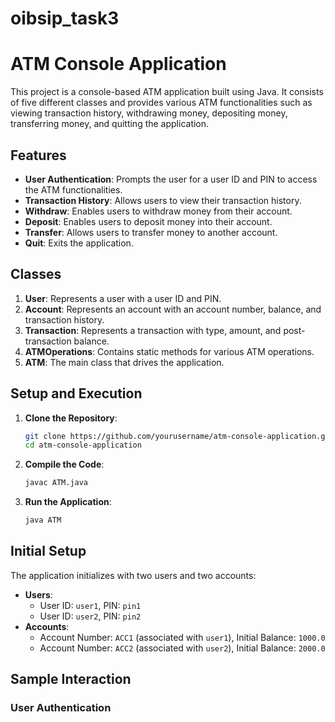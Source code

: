 # oibsip_task3
# ATM Console Application

This project is a console-based ATM application built using Java. It consists of five different classes and provides various ATM functionalities such as viewing transaction history, withdrawing money, depositing money, transferring money, and quitting the application.

## Features

- **User Authentication**: Prompts the user for a user ID and PIN to access the ATM functionalities.
- **Transaction History**: Allows users to view their transaction history.
- **Withdraw**: Enables users to withdraw money from their account.
- **Deposit**: Enables users to deposit money into their account.
- **Transfer**: Allows users to transfer money to another account.
- **Quit**: Exits the application.

## Classes

1. **User**: Represents a user with a user ID and PIN.
2. **Account**: Represents an account with an account number, balance, and transaction history.
3. **Transaction**: Represents a transaction with type, amount, and post-transaction balance.
4. **ATMOperations**: Contains static methods for various ATM operations.
5. **ATM**: The main class that drives the application.

## Setup and Execution

1. **Clone the Repository**:
    ```bash
    git clone https://github.com/yourusername/atm-console-application.git
    cd atm-console-application
    ```

2. **Compile the Code**:
    ```bash
    javac ATM.java
    ```

3. **Run the Application**:
    ```bash
    java ATM
    ```

## Initial Setup

The application initializes with two users and two accounts:

- **Users**:
  - User ID: `user1`, PIN: `pin1`
  - User ID: `user2`, PIN: `pin2`
- **Accounts**:
  - Account Number: `ACC1` (associated with `user1`), Initial Balance: `1000.0`
  - Account Number: `ACC2` (associated with `user2`), Initial Balance: `2000.0`

## Sample Interaction

### User Authentication
